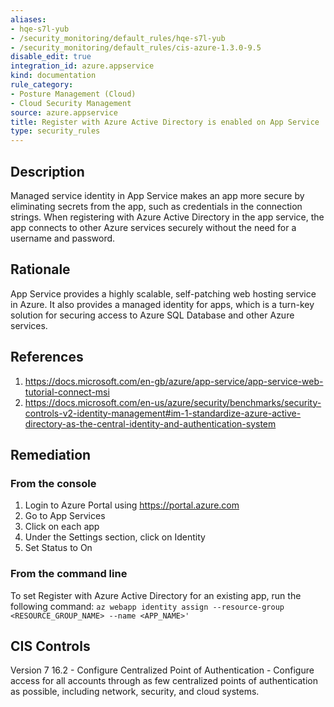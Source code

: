```yaml
---
aliases:
- hqe-s7l-yub
- /security_monitoring/default_rules/hqe-s7l-yub
- /security_monitoring/default_rules/cis-azure-1.3.0-9.5
disable_edit: true
integration_id: azure.appservice
kind: documentation
rule_category:
- Posture Management (Cloud)
- Cloud Security Management
source: azure.appservice
title: Register with Azure Active Directory is enabled on App Service
type: security_rules
---
```


## Description

Managed service identity in App Service makes an app more secure by eliminating secrets from the app, such as credentials in the connection strings. When registering with Azure Active Directory in the app service, the app connects to other Azure services securely without the need for a username and password.

## Rationale

App Service provides a highly scalable, self-patching web hosting service in Azure. It also provides a managed identity for apps, which is a turn-key solution for securing access to Azure SQL Database and other Azure services.

## References

1. https://docs.microsoft.com/en-gb/azure/app-service/app-service-web-tutorial-connect-msi
2. https://docs.microsoft.com/en-us/azure/security/benchmarks/security-controls-v2-identity-management#im-1-standardize-azure-active-directory-as-the-central-identity-and-authentication-system

## Remediation

### From the console

1. Login to Azure Portal using https://portal.azure.com
2. Go to App Services
3. Click on each app
4. Under the Settings section, click on Identity
5. Set Status to On

### From the command line

To set Register with Azure Active Directory for an existing app, run the following command: `az webapp identity assign --resource-group <RESOURCE_GROUP_NAME> --name <APP_NAME>'`

## CIS Controls

Version 7 16.2 - Configure Centralized Point of Authentication - Configure access for all accounts through as few centralized points of authentication as possible, including network, security, and cloud systems.
